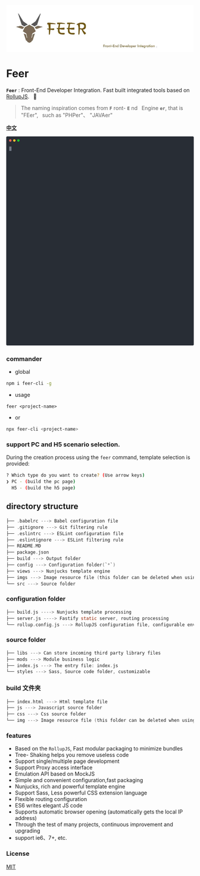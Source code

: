 <p>
	<img alt="Front-End Developer Integration." src="./logo.jpg">
</p>

# Feer

**`Feer`** : Front-End Developer Integration. Fast built integrated tools based on [RollupJS](https://www.rollupjs.com/). &ensp;🚀 

> The naming inspiration comes from **`F`** ront- **`E`** nd&ensp; Engine **`er`**, that is "FEer", &ensp;such as "PHPer"、 "JAVAer"

[**中文**](./README.md)

<p align='center'>
  <img src='./screenshot.svg' width='640' alt='yarn start'>
</p>

### commander

- global
```bash
npm i feer-cli -g
```
- usage
```
feer <project-name>
```
- or
```bash
npx feer-cli <project-name>
```

### support PC and H5 scenario selection.

During the creation process using the `feer` command, 
template selection is provided:

```bash
? Which type do you want to create? (Use arrow keys)
❯ PC - (build the pc page)
  H5 - (build the h5 page)
```

## directory structure

```c
├── .babelrc ---> Babel configuration file
├── .gitignore ---> Git filtering rule
├── .eslintrc ---> ESLint configuration file
├── .eslintignore ---> ESLint filtering rule
├── README.MD
├── package.json
├── build ---> Output folder
├── config ---> Configuration folder(`*`)
├── views ---> Nunjucks template engine
├── imgs ---> Image resource file (this folder can be deleted when using CDN)
└── src ---> Source folder
```

### configuration folder

```c
├── build.js ----> Nunjucks template processing
├── server.js ----> Fastify static server, routing processing
└── rollup.config.js ---> RollupJS configuration file, configurable environment variables
```

### source folder

```c
├── libs ---> Can store incoming third party library files
├── mods ---> Module business logic
├── index.js ---> The entry file: index.js
└── styles ---> Sass, Source code folder, customizable
```

### build 文件夹

```c
├── index.html ---> Html template file
├── js ---> Javascript source folder
├── css ---> Css source folder
└── img ---> Image resource file (this folder can be deleted when using CDN)
```


### features

* Based on the `RollupJS`, Fast modular packaging to minimize bundles
* Tree- Shaking helps you remove useless code
* Support single/multiple page development
* Support Proxy access interface
* Emulation API based on MockJS
* Simple and convenient configuration,fast packaging
* Nunjucks, rich and powerful template engine
* Support Sass, Less powerful CSS extension language
* Flexible routing configuration
* ES6 writes elegant JS code
* Supports automatic browser opening (automatically gets the local IP address)
* Through the test of many projects, continuous improvement and upgrading
* support ie6、7+, etc.



### License

[MIT](./LICENSE)
 

